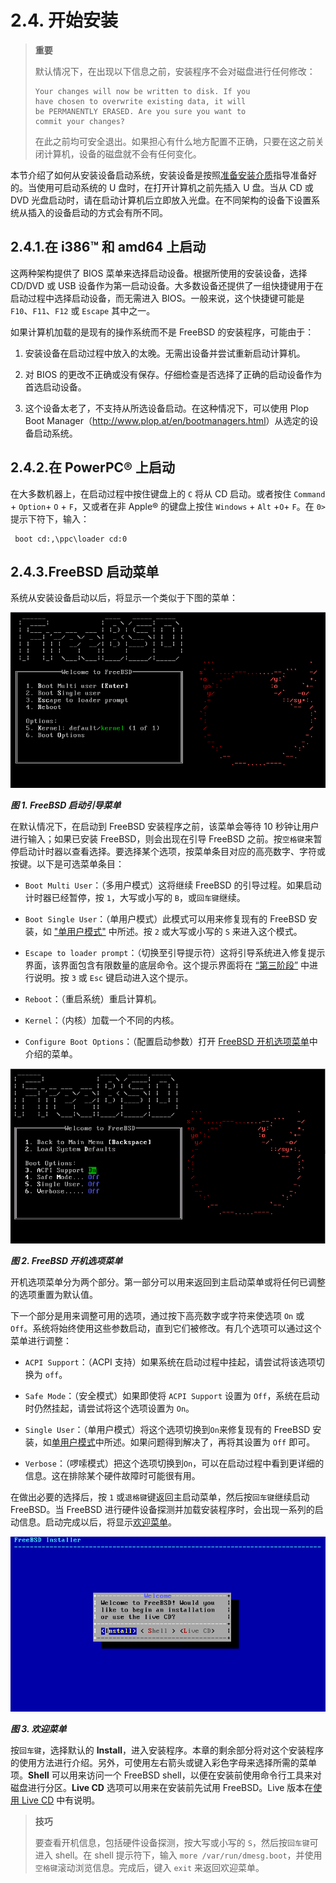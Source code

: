 # 2.4. 开始安装

> **重要**
>
> 默认情况下，在出现以下信息之前，安装程序不会对磁盘进行任何修改：
>
> ```
> Your changes will now be written to disk. If you
>have chosen to overwrite existing data, it will
>be PERMANENTLY ERASED. Are you sure you want to
>commit your changes?
>```
>
> 在此之前均可安全退出。如果担心有什么地方配置不正确，只要在这之前关闭计算机，设备的磁盘就不会有任何变化。

本节介绍了如何从安装设备启动系统，安装设备是按照[准备安装介质](https://docs.freebsd.org/en/books/handbook/bsdinstall/#bsdinstall-installation-media)指导准备好的。当使用可启动系统的 U 盘时，在打开计算机之前先插入 U 盘。当从 CD 或 DVD 光盘启动时，请在启动计算机后立即放入光盘。在不同架构的设备下设置系统从插入的设备启动的方式会有所不同。

## 2.4.1.在 i386™ 和 amd64 上启动

这两种架构提供了 BIOS 菜单来选择启动设备。根据所使用的安装设备，选择 CD/DVD 或 USB 设备作为第一启动设备。大多数设备还提供了一组快捷键用于在启动过程中选择启动设备，而无需进入 BIOS。一般来说，这个快捷键可能是 `F10`、`F11`、`F12` 或 `Escape` 其中之一。

如果计算机加载的是现有的操作系统而不是 FreeBSD 的安装程序，可能由于：

  1. 安装设备在启动过程中放入的太晚。无需出设备并尝试重新启动计算机。

  2. 对 BIOS 的更改不正确或没有保存。仔细检查是否选择了正确的启动设备作为首选启动设备。

  3. 这个设备太老了，不支持从所选设备启动。在这种情况下，可以使用 Plop Boot Manager（<http://www.plop.at/en/bootmanagers.html>）从选定的设备启动系统。

## 2.4.2.在 PowerPC® 上启动

在大多数机器上，在启动过程中按住键盘上的 `C` 将从 CD 启动。或者按住 `Command` + `Option`+ `O` + `F`，又或者在非 Apple® 的键盘上按住 `Windows` + `Alt` +`O`+ `F`。在 `0>` 提示下符下，输入：

```
 boot cd:,\ppc\loader cd:0
```

## 2.4.3.FreeBSD 启动菜单

系统从安装设备启动以后，将显示一个类似于下图的菜单：

![](../../img/assets/1.png)

***图 1. FreeBSD 启动引导菜单***

在默认情况下，在启动到 FreeBSD 安装程序之前，该菜单会等待 10 秒钟让用户进行输入；如果已安装 FreeBSD，则会出现在引导 FreeBSD 之前。按`空格键`来暂停启动计时器以查看选择。要选择某个选项，按菜单条目对应的高亮数字、字符或按键。以下是可选菜单条目：

- `Boot Multi User`：（多用户模式）这将继续 FreeBSD 的引导过程。如果启动计时器已经暂停，按 `1`，大写或小写的 `B`，或`回车键`继续。

- `Boot Single User`：（单用户模式）此模式可以用来修复现有的 FreeBSD 安装，如 ["单用户模式"](https://docs.freebsd.org/en/books/handbook/boot/index.html#boot-singleuser) 中所述。按 `2` 或大写或小写的 `S` 来进入这个模式。

- `Escape to loader prompt`：（切换至引导提示符）这将引导系统进入修复提示界面，该界面包含有限数量的底层命令。这个提示界面将在 [“第三阶段”](https://docs.freebsd.org/en/books/handbook/boot/index.html#boot-loader) 中进行说明。按 `3` 或 `Esc` 键启动进入这个提示。

- `Reboot`：（重启系统）重启计算机。

- `Kernel`：（内核）加载一个不同的内核。

- `Configure Boot Options`：（配置启动参数）打开 [FreeBSD 开机选项菜单](https://docs.freebsd.org/en/books/handbook/book/#bsdinstall-boot-options-menu)中介绍的菜单。

![](../../img/assets/2.png)

***图 2. FreeBSD 开机选项菜单***

开机选项菜单分为两个部分。第一部分可以用来返回到主启动菜单或将任何已调整的选项重置为默认值。

下一个部分是用来调整可用的选项，通过按下高亮数字或字符来使选项 `On` 或 `Off`。系统将始终使用这些参数启动，直到它们被修改。有几个选项可以通过这个菜单进行调整：

- `ACPI Support`：（ACPI 支持）如果系统在启动过程中挂起，请尝试将该选项切换为 `off`。

- `Safe Mode`：（安全模式）如果即使将 `ACPI Support` 设置为 `Off`，系统在启动时仍然挂起，请尝试将这个选项设置为 `On`。

- `Single User`：（单用户模式）将这个选项切换到`On`来修复现有的 FreeBSD 安装，如[单用户模式](https://docs.freebsd.org/en/books/handbook/boot/index.html#boot-singleuser)中所述。如果问题得到解决了，再将其设置为 `Off` 即可。

- `Verbose`：（啰嗦模式）把这个选项切换到`On`，可以在启动过程中看到更详细的信息。这在排除某个硬件故障时可能很有用。

在做出必要的选择后，按 `1` 或`退格键`键返回主启动菜单，然后按`回车键`继续启动 FreeBSD。当 FreeBSD 进行硬件设备探测并加载安装程序时，会出现一系列的启动信息。启动完成以后，将显示[欢迎菜单](https://docs.freebsd.org/en/books/handbook/book/#bsdinstall-choose-mode)。

![](../../img/assets/3.png)

***图 3. 欢迎菜单***

按`回车键`，选择默认的 **Install**，进入安装程序。本章的剩余部分将对这个安装程序的使用方法进行介绍。另外，可使用左右箭头或键入彩色字母来选择所需的菜单项。**Shell** 可以用来访问一个 FreeBSD shell，以便在安装前使用命令行工具来对磁盘进行分区。**Live CD** 选项可以用来在安装前先试用 FreeBSD。Live 版本在[使用 Live CD](https://docs.freebsd.org/en/books/handbook/book/#using-live-cd) 中有说明。

>
> **技巧**
>
>要查看开机信息，包括硬件设备探测，按大写或小写的 `S`，然后按`回车键`可进入 shell。在 shell 提示符下，输入 `more /var/run/dmesg.boot`，并使用`空格键`滚动浏览信息。完成后，键入 `exit` 来返回欢迎菜单。
